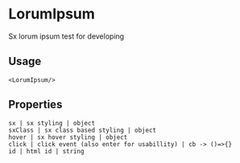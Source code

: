 # LorumIpsum

Sx lorum ipsum test for developing

## Usage
```text
<LorumIpsum/>

```

## Properties
```properties
sx | sx styling | object
sxClass | sx class based styling | object
hover | sx hover styling | object
click | click event (also enter for usabillity) | cb -> ()=>{}
id | html id | string
```
